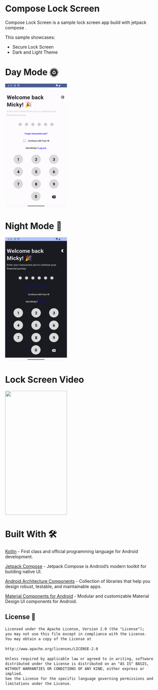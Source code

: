 
# Compose Lock Screen

Compose Lock Screen is a sample lock screen app build with jetpack compose .

This sample showcases:

* Secure Lock Screen
* Dark and Light Theme

# Day Mode 🌞
<img src="https://github.com/Umesh-Patidar/ComposeLockScreen/blob/main/results/Screenshot_Day_Theme.png" width="200" height="400"/>

# Night Mode 🌚
<img src="https://github.com/Umesh-Patidar/ComposeLockScreen/blob/main/results/Screenshot_Dark_Theme.png" width="200" height="400"/>

# Lock Screen Video
<img src="https://github.com/Umesh-Patidar/ComposeLockScreen/blob/main/results/screen_video.gif" width="200" height="400"/>

# Built With 🛠
[Kotlin](https://kotlinlang.org/) - First class and official programming language for Android development.

[Jetpack Compose](https://developer.android.com/compose) - Jetpack Compose is Android’s modern toolkit for building native UI.

[Android Architecture Components](https://developer.android.com/topic/architecture) - Collection of libraries that help you design robust, testable, and maintainable apps.

[Material Components for Android](https://github.com/material-components/material-components-android) - Modular and customizable Material Design UI components for Android.

## License 🔖
```
Licensed under the Apache License, Version 2.0 (the "License");
you may not use this file except in compliance with the License.
You may obtain a copy of the License at

http://www.apache.org/licenses/LICENSE-2.0

Unless required by applicable law or agreed to in writing, software
distributed under the License is distributed on an "AS IS" BASIS,
WITHOUT WARRANTIES OR CONDITIONS OF ANY KIND, either express or implied.
See the License for the specific language governing permissions and
limitations under the License.
```
